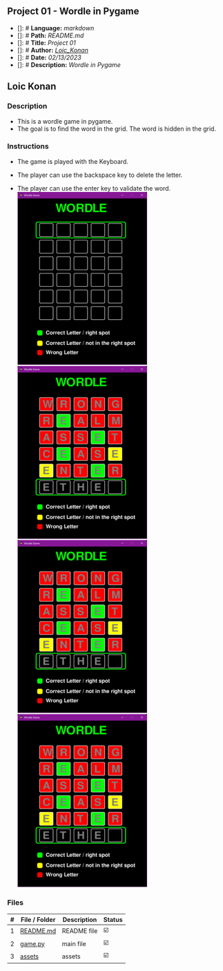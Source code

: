 ## Project 01 -  Wordle in Pygame

- []: # **Language:** _markdown_
- []: # **Path:** _README.md_
- []: # **Title:** _Project 01_
- []: # **Author:** _[Loic_Konan](Loic_Konan)_
- []: # **Date:** _02/13/2023_
- []: # **Description:** _Wordle in Pygame_
  
## Loic Konan

### Description

- This is a wordle game in pygame.
- The goal is to find the word in the grid. The word is hidden in the grid.

### Instructions

- The game is played with the Keyboard.

- The player can use the backspace key to delete the letter.

- The player can use the enter key to validate the word.
<img src="assets/pic1.png" width="300" height= "400"> <img src="assets/pic.png"  width="300" height= "400">
<img src="assets/pic.png"  width="300" height= "400"> <img src="assets/pic.png"  width="300" height= "400">


### Files

|   #   | File / Folder            | Description | Status                  |
| :---: | ----------------------   | ----------- | ----------------------- |
|   1   | [README.md](README.md)   | README file | :ballot_box_with_check: |
|   2   | [game.py](game.py)       | main file   | :ballot_box_with_check: |
|   3   | [assets](./assets)       | assets      | :ballot_box_with_check: |
